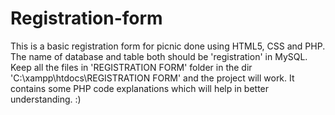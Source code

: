 # Registration-form
This is a basic registration form for picnic done using HTML5, CSS and PHP. The name of database and table both should be 'registration' in MySQL.
Keep all the files in 'REGISTRATION FORM' folder in the dir 'C:\xampp\htdocs\REGISTRATION FORM' and the project will work.
It contains some PHP code explanations which will help in better understanding. :)
